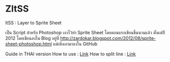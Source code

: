 # ZltSS

ltSS : Layer to Sprite Sheet

เป็น Script สำหรับ Photoshop เอาไว้ทำ Sprite Sheet
โดยตอนแรกเขียนขึ้นนานแล้ว ตั้งแต่ปี 2012 โดยเขียนลงใน Blog อยู่ที่ http://zardokar.blogspot.com/2012/08/sprite-sheet-photoshop.html
แต่เพิ่งเอามาลงใน GitHub

Guide in THAI version
How to use : [Link](http://zardokar.blogspot.com/2012/08/sprite-sheet-photoshop.html)
How to split line : [Link](http://zardokar.blogspot.com/2012/08/sprite-sheet.html)



